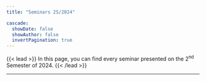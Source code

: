 ```yaml
---
title: "Seminars 2S/2024"

cascade:
  showDate: false
  showAuthor: false
  invertPagination: true
---
```


{{< lead >}}
In this page, you can find every seminar presented on the 2<sup>nd</sup> Semester of 2024.
{{< /lead >}}

---